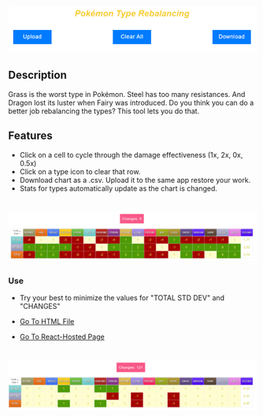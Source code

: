 # ![Pokémon Type Rebalancing](https://github.com/ArceusX/pokemon-rebalance-types/blob/main/title.PNG)

## Description

Grass is the worst type in Pokémon. Steel has too many resistances. And Dragon lost its luster when Fairy was introduced. Do you think you can do a better job rebalancing the types? This tool lets you do that.

## Features

- Click on a cell to cycle through the damage effectiveness (1x, 2x, 0x, 0.5x) 
- Click on a type icon to clear that row.
- Download chart as a .csv. Upload it to the same app restore your work.
- Stats for types automatically update as the chart is changed.

# ![Stats Table](https://github.com/ArceusX/pokemon-rebalance-types/blob/main/demo1.PNG)

### Use

- Try your best to minimize the values for "TOTAL STD DEV" and "CHANGES"

- [Go To HTML File](https://arceusx.github.io/pokemon-rebalance-types/rebalance.html)
- [Go To React-Hosted Page](https://6725ca78f6aa7400091fc421--pokemon-rebalance-types.netlify.app/)

# ![demo2](https://github.com/ArceusX/pokemon-rebalance-types/blob/main/demo2.PNG)
